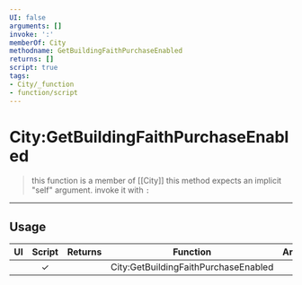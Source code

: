 ```yaml
---
UI: false
arguments: []
invoke: ':'
memberOf: City
methodname: GetBuildingFaithPurchaseEnabled
returns: []
script: true
tags:
- City/_function
- function/script
---
```

# City:GetBuildingFaithPurchaseEnabled
> this function is a member of [[City]]
> this method expects an implicit "self" argument. invoke it with `:`
-----
## Usage
|  UI | Script | Returns | Function | Arguments |
|:---:|:------:|-------:|:--------:|:---------|
| |✓||City:GetBuildingFaithPurchaseEnabled||
